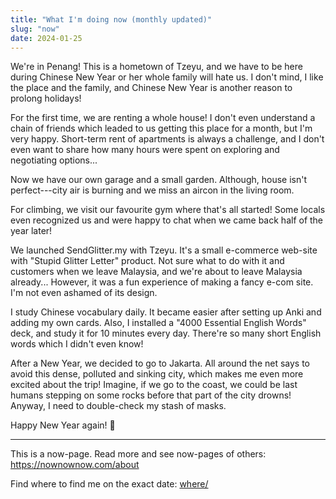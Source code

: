 ```yaml
---
title: "What I'm doing now (monthly updated)"
slug: "now"
date: 2024-01-25
---
```


We're in Penang! This is a hometown of Tzeyu, and we have to be here during Chinese New
Year or her whole family will hate us. I don't mind, I like the place and the family, and
Chinese New Year is another reason to prolong holidays!

For the first time, we are renting a whole house! I don't even understand a
chain of friends which leaded to us getting this place for a month, but I'm
very happy. Short-term rent of apartments is always a challenge, and I don't even want to
share how many hours were spent on exploring and negotiating options...

Now we have our own garage and a small garden. Although, house isn't perfect---city air is
burning and we miss an aircon in the living room.

For climbing, we visit our favourite gym where that's all started! Some locals even
recognized us and were happy to chat when we came back half of the year later!

We launched SendGlitter.my with Tzeyu. It's a small e-commerce web-site with
"Stupid Glitter Letter" product. Not sure what to do with it and customers when we leave
Malaysia, and we're about to leave Malaysia already... However, it was a fun experience
of making a fancy e-com site. I'm not even ashamed of its design.

I study Chinese vocabulary daily. It became easier after setting up Anki and adding my own
cards. Also, I installed a "4000 Essential English Words" deck, and study it
for 10 minutes every day. There're so many short English words which I didn't even know!

After a New Year, we decided to go to Jakarta. All around the net says to avoid this
dense, polluted and sinking city, which makes me even more excited about the
trip! Imagine, if we go to the coast, we could be last humans stepping on some
rocks before that part of the city drowns! Anyway, I need to double-check my
stash of masks.

Happy New Year again! 🍊

---

This is a now-page. Read more and see now-pages of others: https://nownownow.com/about

Find where to find me on the exact date: [where/](/where/)
